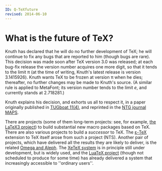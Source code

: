```yaml
---
ID: Q-TeXfuture
revised: 2014-06-10
---
```

# What is the future of TeX?

Knuth has declared that he will do no further development of TeX;
he will continue to fix any bugs that are reported to him (though
bugs are rare).  This decision was made soon after
TeX version&nbsp;3.0 was released; at each bug-fix release
the version number acquires one more digit, so that it tends to the
limit&nbsp;&pi; (at the time of writing, Knuth's latest release
is version 3.1415926).  Knuth wants TeX to be frozen at
version&nbsp;&pi; when he dies; thereafter, no further changes
may be made to Knuth's source.  (A similar rule is applied to MetaFont;
its version number tends to the limit&nbsp;_e_, and currently
stands at 2.718281.)

Knuth explains his decision, and exhorts us all to respect it, in a
paper originally published in 
[TUGboat 11(4)](http://tug.org/TUGboat/Articles/tb11-4/tb30knut.pdf),
and reprinted in the 
[NTG journal MAPS](http://www.ntg.nl/maps/pdf/5_34.pdf).

There are projects (some of them long-term
projects: see, for example,
[the LaTeX3 project](./FAQ-LaTeX3.html))
to build substantial new macro packages based on TeX.  There are
also various projects to build a _successor_ to TeX.  The
[&epsilon;-TeX](./FAQ-etex.html) extension to TeX itself arose from such a
project (NTS).  Another pair of projects, which have delivered
all the results they are likely to deliver, is the
related 
[Omega and Aleph](./FAQ-omegaleph.html).  The 
[XeTeX system](./FAQ-xetex.html) is in principle still under
development, but is widely used, and the 
[LuaTeX project](./FAQ-luatex.html) (though not scheduled to produce
for some time) has already delivered a system that increasingly
accessible to ''ordinary users''.

